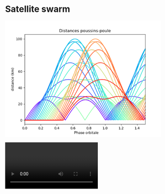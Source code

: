 # Satellite swarm



![relat_init](figures/relat_init.png)



<video src="/figures/trajs_p2_n48_ref_lune.mp4"></video>


